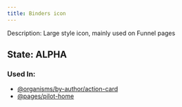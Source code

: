 ```yaml
---
title: Binders icon
---
```

Description: Large style icon, mainly used on Funnel pages

## State: ALPHA

### Used In:
- [@organisms/by-author/action-card](/?p=organisms-action-card)
- [@pages/pilot-home](/?p=pages-pilot-home)
